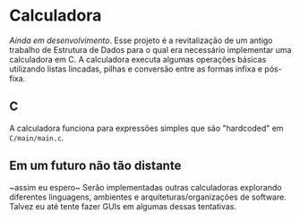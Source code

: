 # Calculadora
_Ainda em desenvolvimento_.
Esse projeto é a revitalização de um antigo trabalho de Estrutura de Dados para
o qual era necessário implementar uma calculadora em C. A calculadora executa
algumas operações básicas utilizando listas lincadas, pilhas e conversão entre
as formas infixa e pós-fixa.


## C
A calculadora funciona para expressões simples que são "hardcoded" em `C/main/main.c`.

## Em um futuro não tão distante
~assim eu espero~ Serão implementadas outras calculadoras explorando diferentes 
linguagens, ambientes e arquiteturas/organizações de software. Talvez eu até tente 
fazer GUIs em algumas dessas tentativas.
